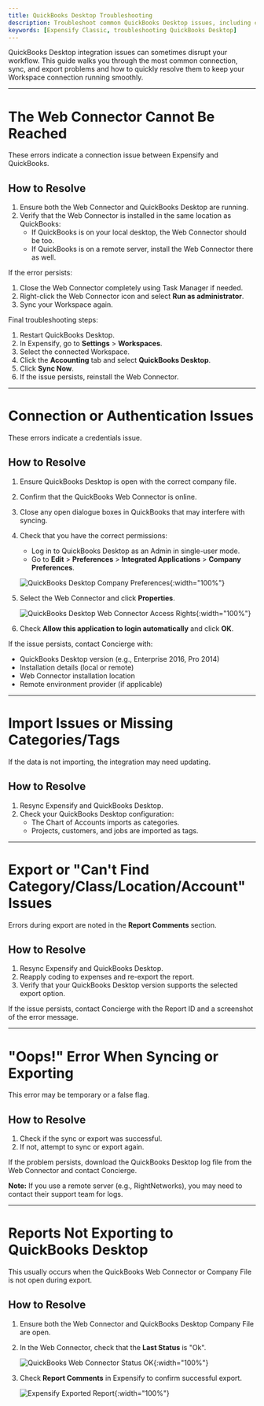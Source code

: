 ```yaml
---
title: QuickBooks Desktop Troubleshooting
description: Troubleshoot common QuickBooks Desktop issues, including connection problems, import/export errors, and sync failures.
keywords: [Expensify Classic, troubleshooting QuickBooks Desktop]
---
```


<div id="expensify-classic" markdown="1">

QuickBooks Desktop integration issues can sometimes disrupt your workflow. This guide walks you through the most common connection, sync, and export problems and how to quickly resolve them to keep your Workspace connection running smoothly.

---

# The Web Connector Cannot Be Reached

These errors indicate a connection issue between Expensify and QuickBooks.

## How to Resolve

1. Ensure both the Web Connector and QuickBooks Desktop are running.
2. Verify that the Web Connector is installed in the same location as QuickBooks:
   - If QuickBooks is on your local desktop, the Web Connector should be too.
   - If QuickBooks is on a remote server, install the Web Connector there as well.

If the error persists:

1. Close the Web Connector completely using Task Manager if needed.
2. Right-click the Web Connector icon and select **Run as administrator**.
3. Sync your Workspace again.

Final troubleshooting steps:

1. Restart QuickBooks Desktop.
2. In Expensify, go to **Settings** > **Workspaces**.
3. Select the connected Workspace.
4. Click the **Accounting** tab and select **QuickBooks Desktop**.
5. Click **Sync Now**.
6. If the issue persists, reinstall the Web Connector.

---

# Connection or Authentication Issues

These errors indicate a credentials issue.

## How to Resolve

1. Ensure QuickBooks Desktop is open with the correct company file.
2. Confirm that the QuickBooks Web Connector is online.
3. Close any open dialogue boxes in QuickBooks that may interfere with syncing.
4. Check that you have the correct permissions:
   - Log in to QuickBooks Desktop as an Admin in single-user mode.
   - Go to **Edit** > **Preferences** > **Integrated Applications** > **Company Preferences**.

   ![QuickBooks Desktop Company Preferences](https://help.expensify.com/assets/images/quickbooks-desktop-company-preferences.png){:width="100%"}

5. Select the Web Connector and click **Properties**.

   ![QuickBooks Desktop Web Connector Access Rights](https://help.expensify.com/assets/images/quickbooks-desktop-access-rights.png){:width="100%"}

6. Check **Allow this application to login automatically** and click **OK**.

If the issue persists, contact Concierge with:
- QuickBooks Desktop version (e.g., Enterprise 2016, Pro 2014)
- Installation details (local or remote)
- Web Connector installation location
- Remote environment provider (if applicable)

---

# Import Issues or Missing Categories/Tags

If the data is not importing, the integration may need updating.

## How to Resolve

1. Resync Expensify and QuickBooks Desktop.
2. Check your QuickBooks Desktop configuration:
   - The Chart of Accounts imports as categories.
   - Projects, customers, and jobs are imported as tags.

---

# Export or "Can't Find Category/Class/Location/Account" Issues

Errors during export are noted in the **Report Comments** section.

## How to Resolve

1. Resync Expensify and QuickBooks Desktop.
2. Reapply coding to expenses and re-export the report.
3. Verify that your QuickBooks Desktop version supports the selected export option.

If the issue persists, contact Concierge with the Report ID and a screenshot of the error message.

---

# "Oops!" Error When Syncing or Exporting

This error may be temporary or a false flag.

## How to Resolve

1. Check if the sync or export was successful.
2. If not, attempt to sync or export again.

If the problem persists, download the QuickBooks Desktop log file from the Web Connector and contact Concierge.

**Note:** If you use a remote server (e.g., RightNetworks), you may need to contact their support team for logs.

---

# Reports Not Exporting to QuickBooks Desktop

This usually occurs when the QuickBooks Web Connector or Company File is not open during export.

## How to Resolve

1. Ensure both the Web Connector and QuickBooks Desktop Company File are open.
2. In the Web Connector, check that the **Last Status** is "Ok".

   ![QuickBooks Web Connector Status OK](https://help.expensify.com/assets/images/quickbooks-desktop-web-connector.png){:width="100%"}

3. Check **Report Comments** in Expensify to confirm successful export.

   ![Expensify Exported Report](https://help.expensify.com/assets/images/quickbooks-desktop-exported-report-comments.png){:width="100%"}

</div>
